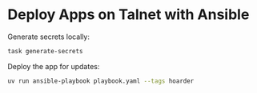 # Deploy Apps on Talnet with Ansible

Generate secrets locally:

```bash
task generate-secrets
```

Deploy the app for updates:

```bash
uv run ansible-playbook playbook.yaml --tags hoarder
```
